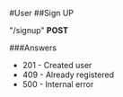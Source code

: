 #User
##Sign UP

"/signup" **POST**

###Answers

- 201 - Created user
- 409 - Already registered
- 500 - Internal error

